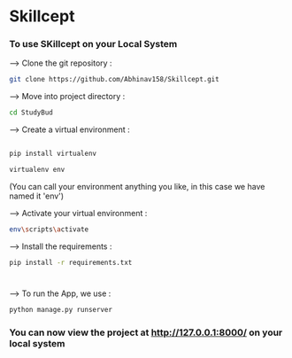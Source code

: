 # Skillcept


### To use SKillcept on your Local System

--> Clone the git repository :
```bash
git clone https://github.com/Abhinav158/Skillcept.git
```

--> Move into project directory : 
```bash
cd StudyBud
```

--> Create a virtual environment :
```bash

pip install virtualenv

virtualenv env
```
(You can call your environment anything you like, in this case we have named it 'env')

--> Activate your virtual environment :
```bash
env\scripts\activate
```

--> Install the requirements :
```bash
pip install -r requirements.txt
```

#

--> To run the App, we use :
```bash
python manage.py runserver
```

### You can now view the project at http://127.0.0.1:8000/ on your local system


